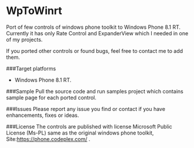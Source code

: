 # WpToWinrt
Port of few controls of windows phone toolkit to Windows Phone 8.1 RT.  
Currently it has only Rate Control and ExpanderView which I needed in one of my projects.

If you ported other controls or found bugs, feel free to contact me to add them.

###Target platforms
- Windows Phone 8.1 RT.

###Sample
Pull the source code and run samples project which contains sample page for each ported control.

###Issues
Please report any issue you find or contact if you have enhancements, fixes or ideas.

###License
The controls are published with license Microsoft Public License (Ms-PL) same as the original windows phone toolkit, Site:https://phone.codeplex.com/ .


